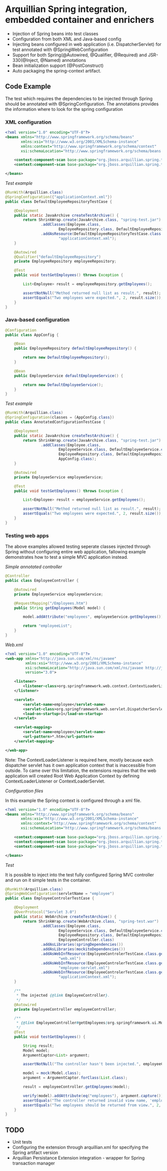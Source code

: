 # Arquillian Spring integration, embedded container and enrichers
* Injection of Spring beans into test classes
* Configuration from both XML and Java-based config
* Injecting beans configured in web application (i.e. DispatcherServlet) for test annotated with @SpringWebConfiguration
* Support for both Spring(@Autowired, @Qualifier, @Required) and JSR-330(@Inject, @Named) annotations
* Bean initialization support (@PostConstruct)
* Auto packaging the spring-context artifact.

## Code Example

The test which requires the dependencies to be injected through Spring should be annotated with @SpringConfiguration.
The annotations provides the information where to look for the spring configuration

### XML configuration

```xml
<?xml version="1.0" encoding="UTF-8"?>
<beans xmlns="http://www.springframework.org/schema/beans"
       xmlns:xsi="http://www.w3.org/2001/XMLSchema-instance"
       xmlns:context="http://www.springframework.org/schema/context"
       xsi:schemaLocation="http://www.springframework.org/schema/beans http://www.springframework.org/schema/beans/spring-beans-3.0.xsd http://www.springframework.org/schema/context http://www.springframework.org/schema/context/spring-context-3.1.xsd">

    <context:component-scan base-package="org.jboss.arquillian.spring.testsuite.beans.repository.impl"/>
    <context:component-scan base-package="org.jboss.arquillian.spring.testsuite.beans.service.impl"/>

</beans>
```

*Test example*

```java
@RunWith(Arquillian.class)
@SpringConfiguration({"applicationContext.xml"})
public class DefaultEmployeeRepositoryTestCase {

    @Deployment
    public static JavaArchive createTestArchive() {
        return ShrinkWrap.create(JavaArchive.class, "spring-test.jar")
                .addClasses(Employee.class,
                        EmployeeRepository.class, DefaultEmployeeRepository.class, NullEmployeeRepository.class)
                .addAsResource(DefaultEmployeeRepositoryTestCase.class.getResource("/applicationContext.xml"),
                        "applicationContext.xml");
    }

    @Autowired
    @Qualifier("defaultEmployeeRepository")
    private EmployeeRepository employeeRepository;

    @Test
    public void testGetEmployees() throws Exception {

        List<Employee> result = employeeRepository.getEmployees();

        assertNotNull("Method returned null list as result.", result);
        assertEquals("Two employees were expected.", 2, result.size());
    }
}
```

### Java-based configuration

```java
@Configuration
public class AppConfig {

    @Bean
    public EmployeeRepository defaultEmployeeRepository() {

        return new DefaultEmployeeRepository();
    }

    @Bean
    public EmployeeService defaultEmployeeService() {

        return new DefaultEmployeeService();
    }
}
```

*Test example*

```java
@RunWith(Arquillian.class)
@SpringConfiguration(classes = {AppConfig.class})
public class AnnotatedConfigurationTestCase {

    @Deployment
    public static JavaArchive createTestArchive() {
        return ShrinkWrap.create(JavaArchive.class, "spring-test.jar")
                .addClasses(Employee.class,
                        EmployeeService.class, DefaultEmployeeService.class,
                        EmployeeRepository.class, DefaultEmployeeRepository.class, NullEmployeeRepository.class,
                        AppConfig.class);
    }

    @Autowired
    private EmployeeService employeeService;

    @Test
    public void testGetEmployees() throws Exception {

        List<Employee> result = employeeService.getEmployees();

        assertNotNull("Method returned null list as result.", result);
        assertEquals("Two employees were expected.", 2, result.size());
    }
}
```

### Testing web apps

The above examples allowed testing seperate classes injected through Spring without configuring entire web application,
fallowing example demonstrates how to test a simple MVC application instead.

*Simple annotated controller*

```java
@Controller
public class EmployeeController {

    @Autowired
    private EmployeeService employeeService;

    @RequestMapping("/Employees.htm")
    public String getEmployees(Model model) {

        model.addAttribute("employees", employeeService.getEmployees());

        return "employeeList";
    }
}
```

*Web.xml*

```xml
<?xml version="1.0" encoding="UTF-8"?>
<web-app xmlns="http://java.sun.com/xml/ns/javaee"
         xmlns:xsi="http://www.w3.org/2001/XMLSchema-instance"
         xsi:schemaLocation="http://java.sun.com/xml/ns/javaee http://java.sun.com/xml/ns/javaee/web-app_3_0.xsd"
         version="3.0">

    <listener>
        <listener-class>org.springframework.web.context.ContextLoaderListener</listener-class>
    </listener>

    <servlet>
        <servlet-name>employee</servlet-name>
        <servlet-class>org.springframework.web.servlet.DispatcherServlet</servlet-class>
        <load-on-startup>1</load-on-startup>
    </servlet>

    <servlet-mapping>
        <servlet-name>employee</servlet-name>
        <url-pattern>*.htm</url-pattern>
    </servlet-mapping>

</web-app>
```

Note: The ContextLoaderListener is required here, mostly because each dispatcher servlet has it own application context
that is inaccessible from outside. To came over this limitation, the extensions requires that the web application will
created Root Web Application Context by defining ContextLoaderListener or ContextLoaderServlet.

*Configuration files*

In this example the Spring context is configured through a xml file.

```xml
<?xml version="1.0" encoding="UTF-8"?>
<beans xmlns="http://www.springframework.org/schema/beans"
       xmlns:xsi="http://www.w3.org/2001/XMLSchema-instance"
       xmlns:context="http://www.springframework.org/schema/context"
       xsi:schemaLocation="http://www.springframework.org/schema/beans http://www.springframework.org/schema/beans/spring-beans-3.0.xsd http://www.springframework.org/schema/context http://www.springframework.org/schema/context/spring-context-3.1.xsd http://www.springframework.org/schema/tool http://www.springframework.org/schema/tool/spring-tool-3.1.xsd http://www.springframework.org/schema/mvc http://www.springframework.org/schema/mvc/spring-mvc-3.1.xsd">

    <context:component-scan base-package="org.jboss.arquillian.spring.testsuite.beans.repository.impl"/>
    <context:component-scan base-package="org.jboss.arquillian.spring.testsuite.beans.service.impl"/>
    <context:component-scan base-package="org.jboss.arquillian.spring.testsuite.beans.controller"/>

</beans>
```

*Test*

It is possible to inject into the test fully configured Spring MVC controller and run on it simple tests in
the container.

```java
@RunWith(Arquillian.class)
@SpringWebConfiguration(servletName = "employee")
public class EmployeeControlerTestCase {

    @Deployment
    @OverProtocol("Servlet 3.0")
    public static WebArchive createTestArchive() {
        return ShrinkWrap.create(WebArchive.class, "spring-test.war")
                .addClasses(Employee.class,
                        EmployeeService.class, DefaultEmployeeService.class,
                        EmployeeRepository.class, DefaultEmployeeRepository.class, NullEmployeeRepository.class,
                        EmployeeController.class)
                .addAsLibraries(springDependencies())
                .addAsLibraries(mockitoDependencies())
                .addAsWebInfResource(EmployeeControlerTestCase.class.getResource("/mvc/web.xml"),
                        "web.xml")
                .addAsWebInfResource(EmployeeControlerTestCase.class.getResource("/mvc/employee-servlet.xml"),
                        "employee-servlet.xml")
                .addAsWebInfResource(EmployeeControlerTestCase.class.getResource("/mvc/applicationContext.xml"),
                        "applicationContext.xml");
    }

    /**
     * The injected {@link EmployeeController}.
     */
    @Autowired
    private EmployeeController employeeController;

    /**
     * {@link EmployeeController#getEmployees(org.springframework.ui.Model)}
     */
    @Test
    public void testGetEmployees() {

        String result;
        Model model;
        ArgumentCaptor<List> argument;

        assertNotNull("The controller hasn't been injected.", employeeController);

        model = mock(Model.class);
        argument = ArgumentCaptor.forClass(List.class);

        result = employeeController.getEmployees(model);

        verify(model).addAttribute(eq("employees"), argument.capture());
        assertEquals("The controller returned invalid view name, 'employeeList' was expected.", "employeeList", result);
        assertEquals("Two employees should be returned from view.", 2, argument.getValue().size());
    }
}
```

## TODO

* Unit tests
* Configuring the extension through arquillian.xml for specifying the Spring artifact version
* Arquillian Persistance Extension integration - wrapper for Spring transaction manager